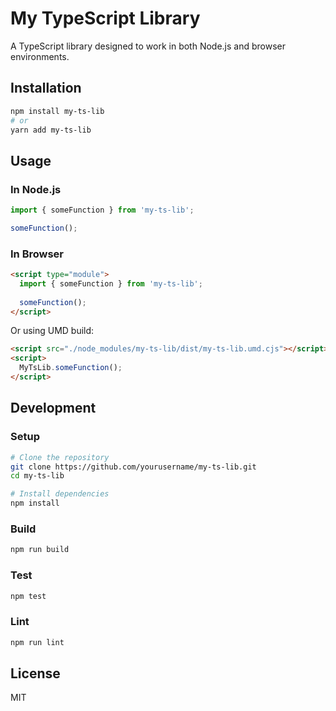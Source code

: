 # My TypeScript Library

A TypeScript library designed to work in both Node.js and browser environments.

## Installation

```bash
npm install my-ts-lib
# or
yarn add my-ts-lib
```

## Usage

### In Node.js

```typescript
import { someFunction } from 'my-ts-lib';

someFunction();
```

### In Browser

```html
<script type="module">
  import { someFunction } from 'my-ts-lib';
  
  someFunction();
</script>
```

Or using UMD build:

```html
<script src="./node_modules/my-ts-lib/dist/my-ts-lib.umd.cjs"></script>
<script>
  MyTsLib.someFunction();
</script>
```

## Development

### Setup

```bash
# Clone the repository
git clone https://github.com/yourusername/my-ts-lib.git
cd my-ts-lib

# Install dependencies
npm install
```

### Build

```bash
npm run build
```

### Test

```bash
npm test
```

### Lint

```bash
npm run lint
```

## License

MIT